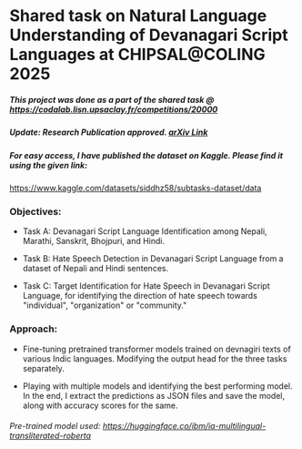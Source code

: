 # Shared task on Natural Language Understanding of Devanagari Script Languages at CHIPSAL@COLING 2025


##### This project was done as a part of the shared task @ https://codalab.lisn.upsaclay.fr/competitions/20000

##### Update: Research Publication approved. [arXiv Link](https://arxiv.org/abs/2412.17947v2)

##### For easy access, I have published the dataset on Kaggle. Please find it using the given link: 
https://www.kaggle.com/datasets/siddhz58/subtasks-dataset/data


### Objectives:
- Task A: Devanagari Script Language Identification among Nepali, Marathi, Sanskrit, Bhojpuri, and Hindi.
  
- Task B: Hate Speech Detection in Devanagari Script Language from a dataset of Nepali and Hindi sentences.
  
- Task C: Target Identification for Hate Speech in Devanagari Script Language, for identifying the direction of hate speech towards "individual", "organization" or "community."

### Approach:
- Fine-tuning pretrained transformer models trained on devnagiri texts of various Indic languages. Modifying the output head for the three tasks separately.
  
- Playing with multiple models and identifying the best performing model. In the end, I extract the predictions as JSON files and save the model, along with accuracy scores for the same.

###### Pre-trained model used: https://huggingface.co/ibm/ia-multilingual-transliterated-roberta
